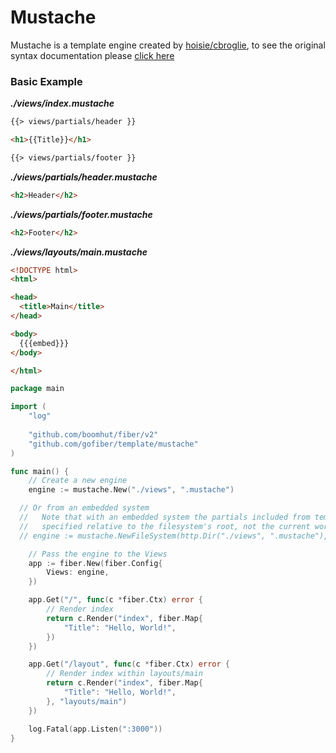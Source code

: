 # Mustache

Mustache is a template engine created by [hoisie/cbroglie](https://github.com/cbroglie/mustache), to see the original syntax documentation please [click here](https://mustache.github.io/mustache.5.html)

### Basic Example

_**./views/index.mustache**_
```html
{{> views/partials/header }}

<h1>{{Title}}</h1>

{{> views/partials/footer }}
```
_**./views/partials/header.mustache**_
```html
<h2>Header</h2>
```
_**./views/partials/footer.mustache**_
```html
<h2>Footer</h2>
```
_**./views/layouts/main.mustache**_
```html
<!DOCTYPE html>
<html>

<head>
  <title>Main</title>
</head>

<body>
  {{{embed}}}
</body>

</html>
```

```go
package main

import (
	"log"
	
	"github.com/boomhut/fiber/v2"
	"github.com/gofiber/template/mustache"
)

func main() {
	// Create a new engine
	engine := mustache.New("./views", ".mustache")

  // Or from an embedded system
  //   Note that with an embedded system the partials included from template files must be
  //   specified relative to the filesystem's root, not the current working directory
  // engine := mustache.NewFileSystem(http.Dir("./views", ".mustache"), ".mustache")

	// Pass the engine to the Views
	app := fiber.New(fiber.Config{
		Views: engine,
	})

	app.Get("/", func(c *fiber.Ctx) error {
		// Render index
		return c.Render("index", fiber.Map{
			"Title": "Hello, World!",
		})
	})

	app.Get("/layout", func(c *fiber.Ctx) error {
		// Render index within layouts/main
		return c.Render("index", fiber.Map{
			"Title": "Hello, World!",
		}, "layouts/main")
	})

	log.Fatal(app.Listen(":3000"))
}

```
